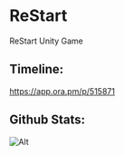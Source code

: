 # ReStart
ReStart Unity Game

## Timeline:
https://app.ora.pm/p/515871

## Github Stats:
![Alt](https://repobeats.axiom.co/api/embed/21ad84f6b84b4cf383b65ba7f8aaba2a13778d39.svg "Repobeats analytics image")
